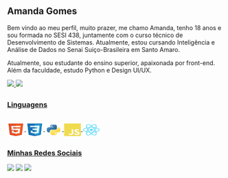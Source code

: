 ## Amanda Gomes

Bem vindo ao meu perfil, muito prazer, me chamo Amanda, tenho 18 anos e sou formada no SESI 438, juntamente com o curso técnico de Desenvolvimento de Sistemas. Atualmente, estou cursando Inteligência e Análise de Dados no Senai Suiço-Brasileira em Santo Amaro.

Atualmente, sou estudante do ensino superior, apaixonada por front-end.
Além da faculdade, estudo Python e Design UI/UX.

<div>
<a href="https://github.com/amandinha-gomes">
  <img loading="lazy" height="160em" src="https://github-readme-stats.vercel.app/api/top-langs/?username=amandinha-gomes&layout=compact&langs_count=7&theme=dracula">
   <img loading="lazy" height="160em" src="https://github-readme-stats.vercel.app/api?username=amandinha-gomes&show_icons=true&theme=dracula&include_all_commits=true&count_private=true">
<!-- <img loading="lazy" height="180em" src="https://github-readme-stats.vercel.app/api/top-langs/?username=amandinha-gomes&layout=compact&langs_count=7&theme=dracula"/> -->
<!-- <img loading="lazy" height="180em" src="https://github-readme-stats.vercel.app/api?username=amandinha-gomes&show_icons=true&theme=dracula&include_all_commits=true&count_private=true"/> -->
</div>
  
##

<h3>Linguagens</h3>
<div style="display: inline_block"><br>
   <img align="center" alt="Rafa-HTML" height="30" width="40" src="https://raw.githubusercontent.com/devicons/devicon/master/icons/html5/html5-original.svg">
   <img align="center" alt="Rafa-CSS" height="30" width="40" src="https://raw.githubusercontent.com/devicons/devicon/master/icons/css3/css3-original.svg">
   <img align="center" alt="Rafa-Python" height="30" width="40" src="https://raw.githubusercontent.com/devicons/devicon/master/icons/python/python-original.svg">
   <img align="center" alt="Rafa-Js" height="30" width="40" src="https://raw.githubusercontent.com/devicons/devicon/master/icons/javascript/javascript-plain.svg">
<!--    <img align="center" alt="Rafa-Ts" height="30" width="40" src="https://raw.githubusercontent.com/devicons/devicon/master/icons/typescript/typescript-plain.svg"> -->
   <img align="center" alt="Rafa-React" height="30" width="40" src="https://raw.githubusercontent.com/devicons/devicon/master/icons/react/react-original.svg">
 </div>

 ##

<!--![Snake animation](https://github.com/amandinha-gomes/amandinha-gomes/blob/output/github-contribution-grid-snake.svg) -->

<h3>Minhas Redes Sociais</h3>
 <div> 
   <a href="https://instagram.com/mandyy.fg" target="_blank"><img src="https://img.shields.io/badge/-Instagram-%23E4405F?style=for-the-badge&logo=instagram&logoColor=white" target="_blank"></a>
   <a href = "mailto:amandafgomes847@gmail.com"><img src="https://img.shields.io/badge/-Gmail-%23333?style=for-the-badge&logo=gmail&logoColor=white" target="_blank"></a>
   <a href="https://www.linkedin.com/in/amanda-gomes-a695a3297" target="_blank"><img src="https://img.shields.io/badge/-LinkedIn-%230077B5?style=for-the-badge&logo=linkedin&logoColor=white" target="_blank"></a> 
 </div>
